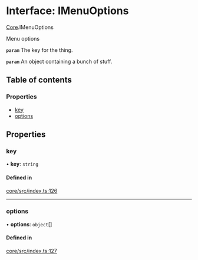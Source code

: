 # Interface: IMenuOptions

[Core](../modules/Core.md).IMenuOptions

Menu options

**`param`** The key for the thing.

**`param`** An object containing a bunch of stuff.

## Table of contents

### Properties

- [key](Core.IMenuOptions.md#key)
- [options](Core.IMenuOptions.md#options)

## Properties

### key

• **key**: `string`

#### Defined in

[core/src/index.ts:126](https://github.com/iniquitybbs/iniquity/blob/54dca2e/packages/core/src/index.ts#L126)

___

### options

• **options**: `object`[]

#### Defined in

[core/src/index.ts:127](https://github.com/iniquitybbs/iniquity/blob/54dca2e/packages/core/src/index.ts#L127)
